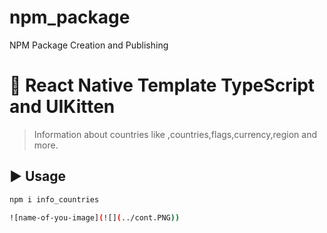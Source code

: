 # npm_package
 NPM Package Creation and Publishing
# :space_invader: React Native Template TypeScript and UIKitten

> Information about countries like ,countries,flags,currency,region and more.


## :arrow_forward: Usage

```sh
npm i info_countries

![name-of-you-image](![](../cont.PNG))
```
